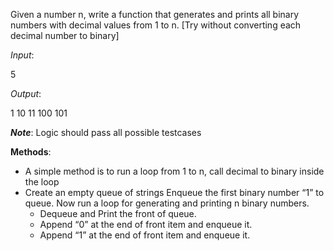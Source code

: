 Given a number n, write a function that generates and prints all binary numbers with decimal values from 1 to n. [Try without converting each decimal number to binary]

*Input*: 

5

*Output*: 

1 10 11 100 101



__*Note*__: Logic should pass all possible testcases


**Methods**:
- A simple method is to run a loop from 1 to n, call decimal to binary inside the loop
- Create an empty queue of strings
  Enqueue the first binary number “1” to queue.
  Now run a loop for generating and printing n binary numbers.
  - Dequeue and Print the front of queue.
  - Append “0” at the end of front item and enqueue it.
  - Append “1” at the end of front item and enqueue it.


